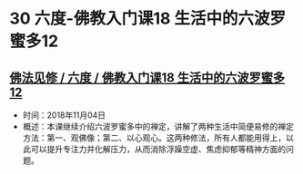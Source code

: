 # 30 六度-佛教入门课18 生活中的六波罗蜜多12

## [佛法见修 / 六度 / 佛教入门课18 生活中的六波罗蜜多12](https://www.fohuifayu.com/index.php/huideng-jiangtang/fofa-jianxiu/liu-du/3469-l18093)

- 时间：2018年11月04日
- 概述：本课继续介绍六波罗蜜多中的禅定，讲解了两种生活中简便易修的禅定方法：第一、观佛像；第二、以心观心。这两种修法，所有人都能用得上，以此可以提升专注力并化解压力，从而消除浮躁空虚、焦虑抑郁等精神方面的问题。